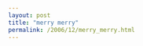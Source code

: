 ```yaml
---
layout: post
title: "merry merry"
permalink: /2006/12/merry_merry.html
---
```


<object width="425" height="350"><param name="movie" value="http://www.youtube.com/v/9uSiyn7t_0o"></param><param name="wmode" value="transparent"></param><embed src="https://www.youtube.com/v/9uSiyn7t_0o" type="application/x-shockwave-flash" wmode="transparent" width="425" height="350"></embed></object>


